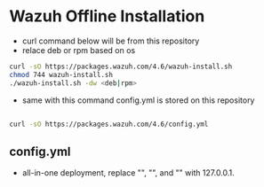 # Wazuh Offline Installation

- curl command below will be from this repository
- relace deb or rpm based on os
```bash
curl -sO https://packages.wazuh.com/4.6/wazuh-install.sh
chmod 744 wazuh-install.sh
./wazuh-install.sh -dw <deb|rpm>
```
- same with this command config.yml is stored on this repository
```bash

curl -sO https://packages.wazuh.com/4.6/config.yml

```
## config.yml
- all-in-one deployment, replace "<indexer-node-ip>", "<wazuh-manager-ip>", and "<dashboard-node-ip>" with 127.0.0.1.
